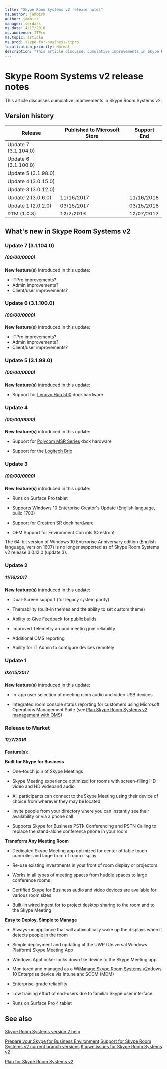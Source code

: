 ```yaml
---
title: "Skype Room Systems v2 release notes"
ms.author: jambirk
author: jambirk
manager: serdars
ms.date: 4/17/2018
ms.audience: ITPro
ms.topic: article
ms.prod: skype-for-business-itpro
localization_priority: Normal
description: "This article discusses cumulative improvements in Skype Room Systems v2."
---
```


# Skype Room Systems v2 release notes 

This article discusses cumulative improvements in Skype Room Systems v2.

<a name="Versions"> </a>
##  Version history

| Release | Published to Microsoft Store | Support End |
| ---     | ---                          | ---         |
| Update 7 (3.1.104.0)|            |            |
| Update 6 (3.1.100.0)|            |            |
| Update 5 (3.1.98.0) |            |            |
| Update 4 (3.0.15.0) |            |            |
| Update 3 (3.0.12.0) |            |            |
| Update 2 (3.0.6.0) | 11/16/2017 | 11/16/2018 |
| Update 1 (2.0.2.0)  | 03/15/2017 | 03/15/2018 |
| RTM (1.0.8)       | 12/7/2016  | 12/07/2017 |


<a name="Whatsnew"> </a>
## What's new in Skype Room Systems v2

<a name="Ver7"> </a>
### Update 7 (3.1.104.0) 
##### (00/00/0000)
**New feature(s)** introduced in this update: 
- ITPro improvements? 
- Admin improvements?
- Client/user improvements?

<a name="Ver6"> </a>
### Update 6 (3.1.100.0) 
##### (00/00/0000)
**New feature(s)** introduced in this update: 
- ITPro improvements? 
- Admin improvements?
- Client/user improvements?


<a name="Ver5"> </a>
### Update 5 (3.1.98.0)  
##### (00/00/0000)
**New feature(s)** introduced in this update: 
- Support for [Lenovo Hub 500](https://www3.lenovo.com/us/en/hub500) dock hardware 

<a name="Ver4"> </a>
### Update 4 
##### (00/00/0000)
**New feature(s)** introduced in this update: 
- Support for [Polycom MSR Series](http://www.polycom.com/hd-video-conferencing/microsoft-video/msr-series.mdl) dock hardware
    
- Support for the [Logitech Brio](https://www.logitech.com/en-us/product/brio)

<a name="Ver3"> </a>
### Update 3 
##### (00/00/0000)
**New feature(s)** introduced in this update:  
- Runs on Surface Pro tablet  
    
- Supports Windows 10 Enterprise Creator's Update (English language, build 1703)
    
- Support for [Crestron SR](http://www.crestron.com/products/line/sr-for-skype-for-business-room-system) dock hardware
    
- OEM Support for Environment Controls (Crestron)
    
The 64-bit version of Windows 10 Enterprise Anniversary edition (English language, version 1607) is no longer supported as of Skype Room Systems v2 release 3.0.12.0 (update 3). 

<a name="Ver2"> </a>
### Update 2 
##### 11/16/2017 
**New feature(s)** introduced in this update:  
- Dual-Screen support (for legacy system parity)
    
- Themability (built-in themes and the ability to set custom theme) 
- Ability to Give Feedback for public builds 
    
- Improved Telemetry around meeting join reliability 
    
- Additional OMS reporting 
    
- Ability for IT Admin to configure devices remotely 
    <!--  - Front-of-Room UX shows room details pre-meeting U2  --> 

<a name="Ver1"> </a>
### Update 1 
##### 03/15/2017
**New feature(s)** introduced in this update: 

- In-app user selection of meeting room audio and video USB devices 

- Integrated room console status reporting for customers using Microsoft Operations Management Suite (see [Plan 
Skype Room Systems v2 management with OMS](oms-management.md)) 

<a name="Ver0"> </a>
### Release to Market 
##### 12/7/2016
**Feature(s):** 

 **Built for Skype for Business**
  
- One-touch join of Skype Meetings
    
- Skype Meeting experience optimized for rooms with screen-filling HD video and HD wideband audio
    
- All participants can connect to the Skype Meeting using their device of choice from wherever they may be located
    
- Invite people from your directory where you can instantly see their availability or via a phone call
    
- Supports Skype for Business PSTN Conferencing and PSTN Calling to replace the stand-alone conference phone in your room
    
 **Transform Any Meeting Room**
  
- Dedicated Skype Meeting app optimized for center of table touch controller and large front of room display
    
- Re-use existing investments in your front of room display or projectors
    
- Works in all types of meeting spaces from huddle spaces to large conference rooms
    
- Certified Skype for Business audio and video devices are available for various room sizes
    
- Built-in wired ingest for to project desktop sharing to the room and to the Skype Meeting
    
    
 **Easy to Deploy, Simple to Manage**
  
- Always-on appliance that will automatically wake up the displays when it detects people in the room
    
- Simple deployment and updating of the UWP (Universal Windows Platform) Skype Meeting App
    
- Windows AppLocker locks down the device to the Skype Meeting app
    
- Monitored and managed as a Wi[Manage Skype Room Systems v2](../../manage/skype-room-systems-v2/skype-room-systems-v2.md)ndows 10 Enterprise device via Intune and SCCM (MDM)
    
- Enterprise-grade reliability
    
- Low training effort of end-users due to familiar Skype user interface
    
- Runs on Surface Pro 4 tablet
 

<a name="See"> </a>  
## See also


#### 
[Skype Room Systems version 2 help](https://support.office.com/en-us/article/Skype-Room-Systems-version-2-help-e667f40e-5aab-40c1-bd68-611fe0002ba2)

[Prepare your Skype for Business Environment](srs-v2-prep.md)
[Support for Skype Room Systems v2 current branch versions](srs2-lifecycle-support.md)
[Known issues for Skype Room Systems v2](../../manage/skype-room-systems-v2/known-issues.md)

[Plan for Skype Room Systems v2](skype-room-systems-v2-0.md)
#### 
